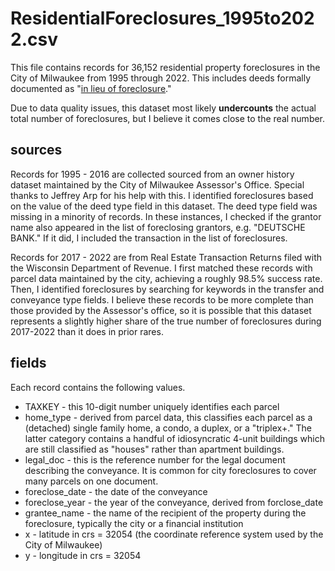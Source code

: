 # ResidentialForeclosures_1995to2022.csv

This file contains records for 36,152 residential property foreclosures in the City of Milwaukee from 1995 through 2022. This includes deeds formally documented as "[in lieu of foreclosure](https://www.vonbriesen.com/legal-news/2291/deeds-in-lieu-of-foreclosure-whether-to-take-an-assignment-of-the-developers-agreement)."

Due to data quality issues, this dataset most likely **undercounts** the actual total number of foreclosures, but I believe it comes close to the real number.

## sources

Records for 1995 - 2016 are collected sourced from an owner history dataset maintained by the City of Milwaukee Assessor's Office. Special thanks to Jeffrey Arp for his help with this. I identified foreclosures based on the value of the deed type field in this dataset. The deed type field was missing in a minority of records. In these instances, I checked if the grantor name also appeared in the list of foreclosing grantors, e.g. "DEUTSCHE BANK." If it did, I included the transaction in the list of foreclosures.

Records for 2017 - 2022 are from Real Estate Transaction Returns filed with the Wisconsin Department of Revenue. I first matched these records with parcel data maintained by the city, achieving a roughly 98.5% success rate. Then, I identified foreclosures by searching for keywords in the transfer and conveyance type fields. I believe these records to be more complete than those provided by the Assessor's office, so it is possible that this dataset represents a slightly higher share of the true number of foreclosures during 2017-2022 than it does in prior rares.

## fields

Each record contains the following values.

* TAXKEY - this 10-digit number uniquely identifies each parcel
* home_type - derived from parcel data, this classifies each parcel as a (detached) single family home, a condo, a duplex, or a "triplex+." The latter category contains a handful of idiosyncratic 4-unit buildings which are still classified as "houses" rather than apartment buildings.
* legal_doc - this is the reference number for the legal document describing the conveyance. It is common for city foreclosures to cover many parcels on one document.
* foreclose_date - the date of the conveyance
* foreclose_year - the year of the conveyance, derived from forclose_date
* grantee_name - the name of the recipient of the property during the foreclosure, typically the city or a financial institution
* x - latitude in crs = 32054 (the coordinate reference system used by the City of Milwaukee)
* y - longitude in crs = 32054